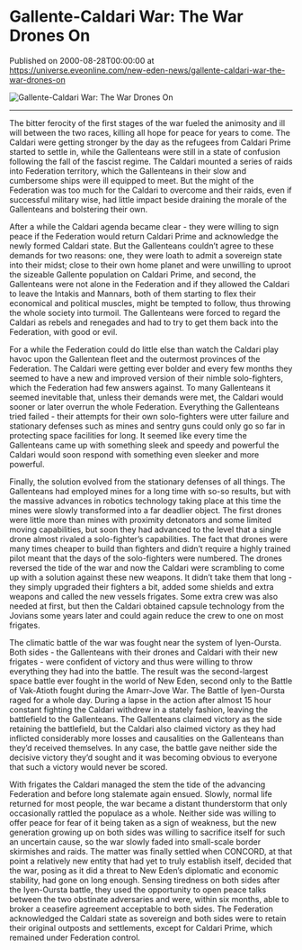 # Gallente-Caldari War: The War Drones On
Published on 2000-08-28T00:00:00 at https://universe.eveonline.com/new-eden-news/gallente-caldari-war-the-war-drones-on

![Gallente-Caldari War: The War Drones On](https://web.ccpgamescdn.com/communityassets/img/chronicles/chronicleImage/caldariwar.jpg)

---



The bitter ferocity of the first stages of the war fueled the animosity and ill will between the two races, killing all hope for peace for years to come. The Caldari were getting stronger by the day as the refugees from Caldari Prime started to settle in, while the Gallenteans were still in a state of confusion following the fall of the fascist regime. The Caldari mounted a series of raids into Federation territory, which the Gallenteans in their slow and cumbersome ships were ill equipped to meet. But the might of the Federation was too much for the Caldari to overcome and their raids, even if successful military wise, had little impact beside draining the morale of the Gallenteans and bolstering their own.

After a while the Caldari agenda became clear - they were willing to sign peace if the Federation would return Caldari Prime and acknowledge the newly formed Caldari state. But the Gallenteans couldn’t agree to these demands for two reasons: one, they were loath to admit a sovereign state into their midst; close to their own home planet and were unwilling to uproot the sizeable Gallente population on Caldari Prime, and second, the Gallenteans were not alone in the Federation and if they allowed the Caldari to leave the Intakis and Mannars, both of them starting to flex their economical and political muscles, might be tempted to follow, thus throwing the whole society into turmoil. The Gallenteans were forced to regard the Caldari as rebels and renegades and had to try to get them back into the Federation, with good or evil.

For a while the Federation could do little else than watch the Caldari play havoc upon the Gallentean fleet and the outermost provinces of the Federation. The Caldari were getting ever bolder and every few months they seemed to have a new and improved version of their nimble solo-fighters, which the Federation had few answers against. To many Gallenteans it seemed inevitable that, unless their demands were met, the Caldari would sooner or later overrun the whole Federation. Everything the Gallenteans tried failed - their attempts for their own solo-fighters were utter failure and stationary defenses such as mines and sentry guns could only go so far in protecting space facilities for long. It seemed like every time the Gallenteans came up with something sleek and speedy and powerful the Caldari would soon respond with something even sleeker and more powerful.

Finally, the solution evolved from the stationary defenses of all things. The Gallenteans had employed mines for a long time with so-so results, but with the massive advances in robotics technology taking place at this time the mines were slowly transformed into a far deadlier object. The first drones were little more than mines with proximity detonators and some limited moving capabilities, but soon they had advanced to the level that a single drone almost rivaled a solo-fighter’s capabilities. The fact that drones were many times cheaper to build than fighters and didn’t require a highly trained pilot meant that the days of the solo-fighters were numbered. The drones reversed the tide of the war and now the Caldari were scrambling to come up with a solution against these new weapons. It didn’t take them that long - they simply upgraded their fighters a bit, added some shields and extra weapons and called the new vessels frigates. Some extra crew was also needed at first, but then the Caldari obtained capsule technology from the Jovians some years later and could again reduce the crew to one on most frigates.

The climatic battle of the war was fought near the system of Iyen-Oursta. Both sides - the Gallenteans with their drones and Caldari with their new frigates - were confident of victory and thus were willing to throw everything they had into the battle. The result was the second-largest space battle ever fought in the world of New Eden, second only to the Battle of Vak-Atioth fought during the Amarr-Jove War. The Battle of Iyen-Oursta raged for a whole day. During a lapse in the action after almost 15 hour constant fighting the Caldari withdrew in a stately fashion, leaving the battlefield to the Gallenteans. The Gallenteans claimed victory as the side retaining the battlefield, but the Caldari also claimed victory as they had inflicted considerably more losses and causalities on the Gallenteans than they’d received themselves. In any case, the battle gave neither side the decisive victory they’d sought and it was becoming obvious to everyone that such a victory would never be scored.

With frigates the Caldari managed the stem the tide of the advancing Federation and before long stalemate again ensued. Slowly, normal life returned for most people, the war became a distant thunderstorm that only occasionally rattled the populace as a whole. Neither side was willing to offer peace for fear of it being taken as a sign of weakness, but the new generation growing up on both sides was willing to sacrifice itself for such an uncertain cause, so the war slowly faded into small-scale border skirmishes and raids. The matter was finally settled when CONCORD, at that point a relatively new entity that had yet to truly establish itself, decided that the war, posing as it did a threat to New Eden’s diplomatic and economic stability, had gone on long enough. Sensing tiredness on both sides after the Iyen-Oursta battle, they used the opportunity to open peace talks between the two obstinate adversaries and were, within six months, able to broker a ceasefire agreement acceptable to both sides. The Federation acknowledged the Caldari state as sovereign and both sides were to retain their original outposts and settlements, except for Caldari Prime, which remained under Federation control.
